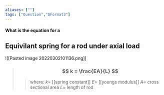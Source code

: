 ```yaml
---
aliases: [""]
tags: ["Question","QFormat3"]
---
```


#### What is the equation for a
## Equivilant spring for a rod under axial load

![[Pasted image 20220302101136.png]]

> ### $$ k = \frac{EA}{L} $$ 
>> where:
>> $k=$ [[spring constant]]
>> $E=$ [[youngs modulus]]
>> $A=$ cross sectional area
>> $L=$ length of rod
